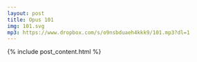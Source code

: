 ```yaml
---
layout: post
title: Opus 101
img: 101.svg
mp3: https://www.dropbox.com/s/o9nsbduaeh4kkk9/101.mp3?dl=1
---
```


{% include post_content.html %}
